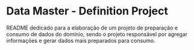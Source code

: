 # Data Master - Definition Project

README dedicado para a elaboração de um projeto de preparação e consumo de dados do domínio, sendo o projeto responsável por agregar informações e gerar dados mais preparados para consumo.
